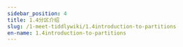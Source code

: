 ```yaml
---
sidebar_position: 4
title: 1.4分区介绍
slug: /1-meet-tiddlywiki/1.4introduction-to-partitions
en-name: 1.4introduction-to-partitions
---
```

